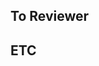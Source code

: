 ## To Reviewer
<!-- 설명 및 예시
- 리뷰어가 중점적으로 검토해야 할 기능들에 대한 내용
-->

## ETC
<!-- 
- 작업하면서 고민이 되었던 내용
-->
